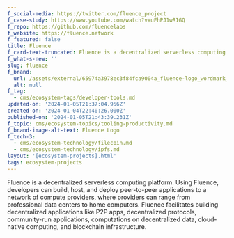 ```yaml
---
f_social-media: https://twitter.com/fluence_project
f_case-study: https://www.youtube.com/watch?v=uFhPJ1wR1GQ
f_repo: https://github.com/fluencelabs
f_website: https://fluence.network
f_featured: false
title: Fluence
f_card-text-truncated: Fluence is a decentralized serverless computing platform.
f_what-s-new: ''
slug: fluence
f_brand:
  url: /assets/external/65974a3978ec3f84fca9004a_fluence-logo_wordmark_black.png
  alt: null
f_tag:
  - cms/ecosystem-tags/developer-tools.md
updated-on: '2024-01-05T21:37:04.956Z'
created-on: '2024-01-04T22:40:26.000Z'
published-on: '2024-01-05T21:43:39.231Z'
f_topic: cms/ecosystem-topics/tooling-productivity.md
f_brand-image-alt-text: Fluence Logo
f_tech-3:
  - cms/ecosystem-technology/filecoin.md
  - cms/ecosystem-technology/ipfs.md
layout: '[ecosystem-projects].html'
tags: ecosystem-projects
---
```


Fluence is a decentralized serverless computing platform. Using Fluence, developers can build, host, and deploy peer-to-peer applications to a network of compute providers, where providers can range from professional data centers to home computers. Fluence facilitates building decentralized applications like P2P apps, decentralized protocols, community-run applications, computations on decentralized data, cloud-native computing, and blockchain infrastructure.
